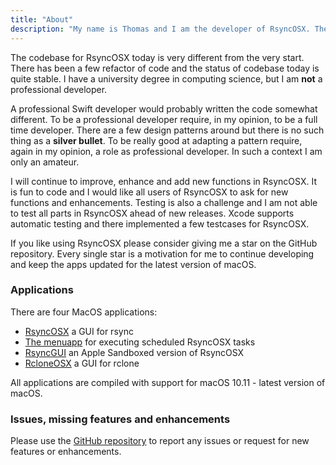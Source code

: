 ```yaml
---
title: "About"
description: "My name is Thomas and I am the developer of RsyncOSX. The development of RsyncOSX commenced in January 2016 as a project to learn Swift. The first version was released in March 2016 and I have learned a lot since then."
---
```

The codebase for RsyncOSX today is very different from the very start. There has been a few refactor of code and the status of codebase today is quite stable. I have a university degree in computing science, but I am **not** a professional developer.

A professional Swift developer would probably written the code somewhat different. To be a professional developer require, in my opinion, to be a full time developer. There are a few design patterns around but there is no such thing as a **silver bullet**. To be really good at adapting a pattern require, again in my opinion, a role as professional developer. In such a context I am only an amateur.

I will continue to improve, enhance and add new functions in RsyncOSX. It is fun to code and I would like all users of RsyncOSX to ask for new functions and enhancements. Testing is also a challenge and I am not able to test all parts in RsyncOSX ahead of new releases. Xcode supports automatic testing and there implemented a few testcases for RsyncOSX.

If you like using RsyncOSX please consider giving me a star on the GitHub repository. Every single star is a motivation for me to continue developing and keep the apps updated for the latest version of macOS.

### Applications

There are four MacOS applications:

- [RsyncOSX](/AboutRsyncOSX) a GUI for rsync
- [The menuapp](/Menuapp) for executing scheduled RsyncOSX tasks
- [RsyncGUI](/RsyncGUIChangelog) an Apple Sandboxed version of RsyncOSX
- [RcloneOSX](https://github.com/rsyncOSX/rcloneosx) a GUI for rclone

All applications are compiled with support for macOS 10.11 - latest version of macOS.

### Issues, missing features and enhancements

Please use the [GitHub repository](https://github.com/rsyncOSX/RsyncOSX) to report any issues or request for new features or enhancements.
